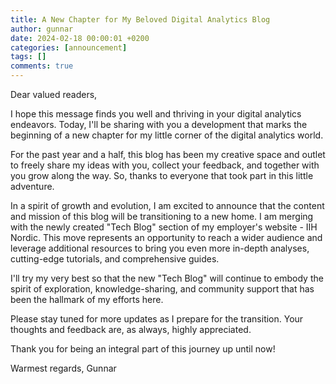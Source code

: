```yaml
---
title: A New Chapter for My Beloved Digital Analytics Blog
author: gunnar
date: 2024-02-18 00:00:01 +0200
categories: [announcement]
tags: []
comments: true
---
```


Dear valued readers,

I hope this message finds you well and thriving in your digital analytics endeavors. Today, I'll be sharing with you a development that marks the beginning of a new chapter for my little corner of the digital analytics world.

For the past year and a half, this blog has been my creative space and outlet to freely share my ideas with you, collect your feedback, and together with you grow along the way. So, thanks to everyone that took part in this little adventure.

In a spirit of growth and evolution, I am excited to announce that the content and mission of this blog will be transitioning to a new home. I am merging with the newly created "Tech Blog" section of my employer's website - IIH Nordic. This move represents an opportunity to reach a wider audience and leverage additional resources to bring you even more in-depth analyses, cutting-edge tutorials, and comprehensive guides.

I'll try my very best so that the new "Tech Blog" will continue to embody the spirit of exploration, knowledge-sharing, and community support that has been the hallmark of my efforts here.

Please stay tuned for more updates as I prepare for the transition. Your thoughts and feedback are, as always, highly appreciated.

Thank you for being an integral part of this journey up until now!

Warmest regards,
Gunnar
